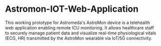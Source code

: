 # Astromon-IOT-Web-Application
This working prototype for Astromeda's AstroMon device is a telehealth web application enabling remote ICU monitoring. It allows healthcare staff to securely manage patient data and visualize real-time physiological vitals (ECG, HR) transmitted by the AstroMon wearable via IoT/5G connectivity.
